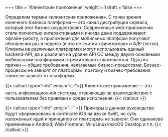 +++
title = 'Клиентские приложения'
weight = 1
draft = false
+++

Определим термин «клиентские приложения». С точки зрения конечного бизнеса платформа — это канал дистрибуции сервиса, который этот бизнес осуществляет. Современные web-приложения стали полностью интерактивными и иногда даже поддерживают офлайн-работу, а приложения для мобильных платформ получают обновления раз в неделю (и это не считая «фичетоглов» и A/B-тестов). Клиенты на различных платформах могут использовать единый backend-API, да и различия на уровне API ОС между двумя основными мобильными платформами стремительно сглаживаются. Одна из причин — общие требования, налагаемые бизнес-процессами. Бизнес-процессы не зависят от платформы, поэтому и бизнес-требования также не зависят от платформы.

{{< callout type="info" emoji="👉">}}
Клиентское приложение — это часть информационной системы, отвечающая за взаимодействие с пользователем без привязки к среде исполнения.
{{< /callout >}}

{{< callout type="info" emoji="💡" >}}
Примеры в данном руководстве будут сформированы в контексте iOS на языке Swift, но суть изложенных идей и принципов от платформы не зависит. Они одинаково применимы к Android, Web Frontend, Win/Linux/macOS Desktop и т.п.
{{< /callout >}}